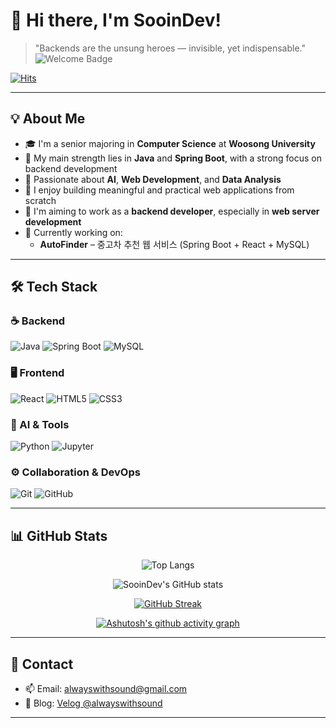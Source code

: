 # 👋 Hi there, I'm SooinDev!  
> "Backends are the unsung heroes — invisible, yet indispensable."
![Welcome Badge](https://img.shields.io/badge/Welcome%20to%20my%20GitHub-black?style=flat&logo=github)

[![Hits](https://hits.seeyoufarm.com/api/count/incr/badge.svg?url=github.com/SooinDev&count_bg=%2379C83D&title_bg=%23555555&icon=github.svg&icon_color=%23E7E7E7&title=hits&edge_flat=false)](https://hits.seeyoufarm.com)

---

## 💡 About Me
- 🎓 I'm a senior majoring in **Computer Science** at **Woosong University**
- 🔧 My main strength lies in **Java** and **Spring Boot**, with a strong focus on backend development
- 🧠 Passionate about **AI**, **Web Development**, and **Data Analysis**
- 🚀 I enjoy building meaningful and practical web applications from scratch
- 💼 I'm aiming to work as a **backend developer**, especially in **web server development**
- 🚗 Currently working on:  
  - **AutoFinder** – 중고차 추천 웹 서비스 (Spring Boot + React + MySQL)

---

## 🛠 Tech Stack

### ☕ Backend
![Java](https://img.shields.io/badge/Java-007396?style=flat-square&logo=OpenJDK&logoColor=white)
![Spring Boot](https://img.shields.io/badge/Spring_Boot-6DB33F?style=flat-square&logo=Spring-Boot&logoColor=white)
![MySQL](https://img.shields.io/badge/MySQL-005C84?style=flat-square&logo=MySQL&logoColor=white)

### 🖥️ Frontend
![React](https://img.shields.io/badge/React-20232A?style=flat-square&logo=React&logoColor=61DAFB)
![HTML5](https://img.shields.io/badge/HTML5-E34F26?style=flat-square&logo=HTML5&logoColor=white)
![CSS3](https://img.shields.io/badge/CSS3-1572B6?style=flat-square&logo=CSS3&logoColor=white)

### 🧠 AI & Tools
![Python](https://img.shields.io/badge/Python-3776AB?style=flat-square&logo=Python&logoColor=white)
![Jupyter](https://img.shields.io/badge/Jupyter-F37626?style=flat-square&logo=Jupyter&logoColor=white)

### ⚙️ Collaboration & DevOps
![Git](https://img.shields.io/badge/Git-F05032?style=flat-square&logo=Git&logoColor=white)
![GitHub](https://img.shields.io/badge/GitHub-181717?style=flat-square&logo=GitHub&logoColor=white)

---

## 📊 GitHub Stats

<div align="center">
    
![Top Langs](https://github-readme-stats.vercel.app/api/top-langs/?username=SooinDev&layout=donut&theme=tokyonight)

![SooinDev's GitHub stats](https://github-readme-stats.vercel.app/api?username=SooinDev&show_icons=true&include_all_commits=true&count_private=true&theme=tokyonight)

[![GitHub Streak](https://streak-stats.demolab.com?user=SooinDev&theme=radical&short_numbers=true&mode=weekly)](https://git.io/streak-stats)

[![Ashutosh's github activity graph](https://github-readme-activity-graph.vercel.app/graph?username=SooinDev&theme=github-compact)](https://github.com/ashutosh00710/github-readme-activity-graph)

</div>

---

## 🔗 Contact

- 📫 Email: alwayswithsound@gmail.com  
- 📝 Blog: [Velog @alwayswithsound](https://velog.io/@alwayswithsound/posts)

---
